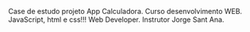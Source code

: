 Case de estudo projeto App Calculadora. Curso desenvolvimento WEB. JavaScript, html e css!!! Web Developer. Instrutor Jorge Sant Ana.
